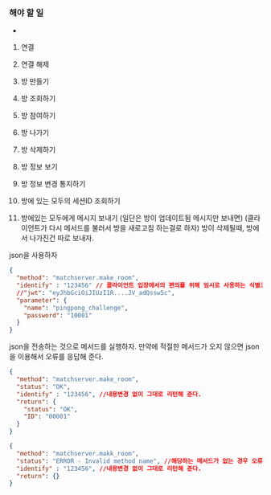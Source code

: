 ### 해야 할 일
- 

1. 연결
2. 연결 해제

1. 방 만들기
2. 방 조회하기
3. 방 참여하기
4. 방 나가기
5. 방 삭제하기
6. 방 정보 보기

1. 방 정보 변경 통지하기

1. 방에 있는 모두의 세션ID 조회하기

1. 방에있는 모두에게 메시지 보내기
 (일단은 방이 업데이트됨 메시지만 보내면)
 (클라이언트가 다시 메서드를 불러서 방을 새로고침 하는걸로 하자)
 방이 삭제될때, 방에서 나가진건 따로 보내자.




 json을 사용하자
```json
{
  "method": "matchserver.make_room",
  "identify" : "123456" // 클라이언트 입장에서의 편의를 위해 임시로 사용하는 식별코드, 내용변경 없이 그대로 리턴해 준다.
  //"jwt": "eyJhbGciOiJIUzI1R....JV_adQssw5c",
  "parameter": {
    "name": "pingpong_challenge",
    "password": "10001"
  }
}
```

json을 전송하는 것으로 메서드를 실행하자.
만약에 적절한 메서드가 오지 않으면 json을 이용해서 오류를 응답해 준다.

```json
{
  "method": "matchserver.make_room",
  "status": "OK",
  "identify" : "123456", //내용변경 없이 그대로 리턴해 준다.
  "return": {
    "status": "OK",
    "ID": "00001"
  }
}
```

```json
{
  "method": "matchserver.makk_room",
  "status": "ERROR - Invalid method name", //해당하는 메서드가 없는 경우 오류 출력
  "identify" : "123456", //내용변경 없이 그대로 리턴해 준다.
  "return": {}
}